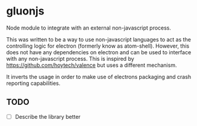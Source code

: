 # gluonjs
Node module to integrate with an external non-javascript process.

This was written to be a way to use non-javascript languages to act as the controlling
logic for electron (formerly know as atom-shell). However, this does not have any dependencies on electron and can be used to interface with any non-javascript process.
This is inspired by https://github.com/hoytech/valence but uses a different mechanism.

It inverts the usage in order to make use of electrons packaging and crash reporting capabilities.

## TODO

  - [ ] Describe the library better
